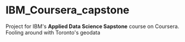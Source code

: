 # IBM_Coursera_capstone
Project for IBM's **Applied Data Science Sapstone** course on Coursera.
Fooling around with Toronto's geodata

